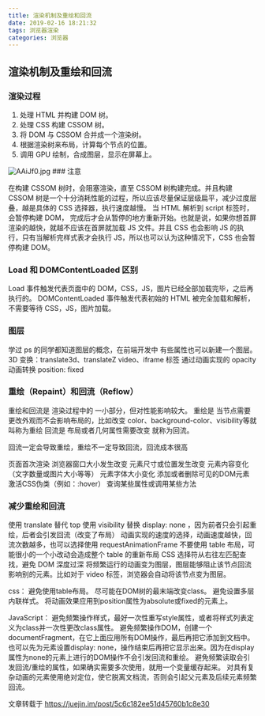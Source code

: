 ```yaml
---
title: 渲染机制及重绘和回流
date: 2019-02-16 18:21:32
tags: 浏览器渲染
categories: 浏览器
---
```


## 渲染机制及重绘和回流

### 渲染过程

1. 处理 HTML 并构建 DOM 树。
2. 处理 CSS 构建 CSSOM 树。
3. 将 DOM 与 CSSOM 合并成一个渲染树。
4. 根据渲染树来布局，计算每个节点的位置。
5. 调用 GPU 绘制，合成图层，显示在屏幕上。

<img src="https://s2.ax1x.com/2019/03/14/AAi26O.jpg" alt="AAiJf0.jpg" border="0" class="full-image" />
<!--more-->
### 注意

在构建 CSSOM 树时，会阻塞渲染，直至 CSSOM 树构建完成。并且构建 CSSOM 树是一个十分消耗性能的过程，所以应该尽量保证层级扁平，减少过度层叠，越是具体的 CSS 选择器，执行速度越慢。
当 HTML 解析到 script 标签时，会暂停构建 DOM， 完成后才会从暂停的地方重新开始。也就是说，如果你想首屏渲染的越快，就越不应该在首屏就加载 JS 文件。并且 CSS 也会影响 JS 的执行，只有当解析完样式表才会执行 JS，所以也可以认为这种情况下，CSS 也会暂停构建 DOM。

### Load 和 DOMContentLoaded 区别

Load 事件触发代表页面中的 DOM，CSS，JS，图片已经全部加载完毕，之后再执行的。
DOMContentLoaded 事件触发代表初始的 HTML 被完全加载和解析，不需要等待 CSS，JS，图片加载。

### 图层

学过 ps 的同学都知道图层的概念，在前端开发中 有些属性也可以新建一个图层。
3D 变换：translate3d、translateZ
video、iframe 标签
通过动画实现的 opacity 动画转换
position: fixed

### 重绘（Repaint）和回流（Reflow）

重绘和回流是 渲染过程中的 一小部分，但对性能影响较大。
重绘是 当节点需要更改外观而不会影响布局的，比如改变 color、background-color、visibility等就叫称为重绘
回流是 布局或者几何属性需要改变 就称为回流。

回流一定会导致重绘，重绘不一定导致回流，回流成本很高

页面首次渲染
浏览器窗口大小发生改变 
元素尺寸或位置发生改变
元素内容变化（文字数量或图片大小等等）
元素字体大小变化
添加或者删除可见的DOM元素
激活CSS伪类（例如：:hover）
查询某些属性或调用某些方法

### 减少重绘和回流

使用 translate 替代 top
使用 visibility 替换 display: none ，因为前者只会引起重绘，后者会引发回流（改变了布局）
动画实现的速度的选择，动画速度越快，回流次数越多，也可以选择使用 requestAnimationFrame
不要使用 table 布局，可能很小的一个小改动会造成整个 table 的重新布局
CSS 选择符从右往左匹配查找，避免 DOM 深度过深
将频繁运行的动画变为图层，图层能够阻止该节点回流影响别的元素。比如对于 video 标签，浏览器会自动将该节点变为图层。

css：
避免使用table布局。
尽可能在DOM树的最末端改变class。
避免设置多层内联样式。
将动画效果应用到position属性为absolute或fixed的元素上。

JavaScript：
避免频繁操作样式，最好一次性重写style属性，或者将样式列表定义为class并一次性更改class属性。
避免频繁操作DOM，创建一个documentFragment，在它上面应用所有DOM操作，最后再把它添加到文档中。
也可以先为元素设置display: none，操作结束后再把它显示出来。因为在display属性为none的元素上进行的DOM操作不会引发回流和重绘。
避免频繁读取会引发回流/重绘的属性，如果确实需要多次使用，就用一个变量缓存起来。
对具有复杂动画的元素使用绝对定位，使它脱离文档流，否则会引起父元素及后续元素频繁回流。

文章转载于 https://juejin.im/post/5c6c182ee51d45760b1c8e30